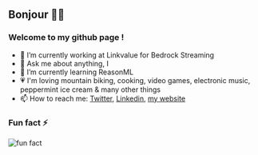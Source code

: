 ## Bonjour 🙋‍♂️

### Welcome to my github page !

- 🔭 I’m currently working at Linkvalue for Bedrock Streaming
- 💬 Ask me about anything, I
- 🌱 I’m currently learning ReasonML
- 💗 I'm loving mountain biking, cooking, video games, electronic music, peppermint ice cream & many other things
- 📫 How to reach me: [Twitter](https://twitter.com/florentbarriol), [Linkedin](https://www.linkedin.com/in/florentbarriol), [my website](https://florentbarriol.com)

### Fun fact ⚡

![fun fact](https://media.giphy.com/media/XknChYwfPnp04/giphy.gif)

<!--
**florentbarriol/florentbarriol** is a ✨ _special_ ✨ repository because its `README.md` (this file) appears on your GitHub profile.
-->
